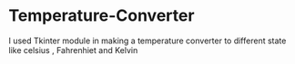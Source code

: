 # Temperature-Converter
I used Tkinter module in making a temperature converter to different state like celsius , Fahrenhiet and Kelvin
